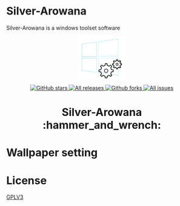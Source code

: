 # Silver-Arowana
Silver-Arowana is a windows toolset software

<p align="center">
<a href="https://github.com/zhaotianff/Silver-Arowana" target="_blank">
<img align="center" alt="Silver-Arowana" src="logo.png" />
</a>
</p>
<p align="center">
<a href="https://github.com/zhaotianff/Silver-Arowana/stargazers" target="_blank">
 <img alt="GitHub stars" src="https://img.shields.io/github/stars/zhaotianff/Silver-Arowana.svg" />
</a>
<a href="https://github.com/zhaotianff/Silver-Arowana/releases" target="_blank">
 <img alt="All releases" src="https://img.shields.io/github/downloads/zhaotianff/Silver-Arowana/total.svg" />
</a>
<a href="https://github.com/zhaotianff/Silver-Arowana/network/members" target="_blank">
 <img alt="Github forks" src="https://img.shields.io/github/forks/zhaotianff/Silver-Arowana.svg" />
</a>
<a href="https://github.com/zhaotianff/Silver-Arowana/issues" target="_blank">
 <img alt="All issues" src="https://img.shields.io/github/issues/zhaotianff/Silver-Arowana.svg" />
</a>
</p>
<h1 align="center">Silver-Arowana :hammer_and_wrench: </h1>

# Wallpaper setting

# License
[GPLV3](LICENSE)
